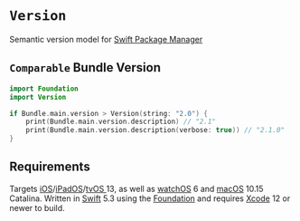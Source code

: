 # `Version`

Semantic version model for [Swift Package Manager](https://github.com/apple/swift-package-manager)

## `Comparable` Bundle Version

```swift
import Foundation
import Version

if Bundle.main.version > Version(string: "2.0") {
    print(Bundle.main.version.description) // "2.1"
    print(Bundle.main.version.description(verbose: true)) // "2.1.0"
}
```

## Requirements

Targets [iOS](https://developer.apple.com/ios)/[iPadOS](https://developer.apple.com/ipad)/[tvOS ](https://developer.apple.com/tvos) 13, as well as [watchOS](https://developer.apple.com/watchos) 6 and [macOS](https://developer.apple.com/macos) 10.15 Catalina. Written in [Swift](https://developer.apple.com/documentation/swift) 5.3 using the [Foundation](https://developer.apple.com/documentation/foundation) and requires [Xcode](https://developer.apple.com/xcode) 12 or newer to build.
